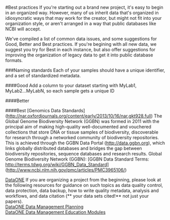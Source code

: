 #Best practices
If you're starting out a brand new project, it's easy to begin in an organized way. However, many of us
inherit data that's organized in idiosyncratic ways that may work for the creator, but might not fit into
your organization style, or aren't arranged in a way that public databases like NCBI will accept. 

We've compiled a list of common data issues, and some suggestions for Good, Better and Best practices. If you're
begining with all new data, we suggest you try for Best in each instance, but also offer suggestions for improving
the organization of legacy data to get it into public database formats.

###Naming standards
Each of your samples should have a unique identifier, and a set of standardized metadata.

####Good
Add a column to your dataset starting with MyLab1, MyLab2...MyLabN, so each sample gets a unique ID

####Better


####Best
[Genomics Data Standards]
(http://nar.oxfordjournals.org/content/early/2013/10/16/nar.gkt928.full)
The Global Genome Biodiversity Network (GGBN) was formed in 2011 with the principal aim of making high-quality well-documented and vouchered collections that store DNA or tissue samples of biodiversity, discoverable for research through a networked community of biodiversity repositories. This is achieved through the GGBN Data Portal (http://data.ggbn.org), which links globally distributed databases and bridges the gap between biodiversity repositories, sequence databases and research results. 
Global Genome Biodiversity Network (GGBN):
[GGBN Data Standard Terms: http://terms.tdwg.org/wiki/GGBN_Data_Standard]
(http://www.ncbi.nlm.nih.gov/pmc/articles/PMC3965106/)

[DataONE](https://www.dataone.org/)
If you are organizing a project from the beginning, please look at the following resources for guidance on such topics as data quality control, data protection, data backup, how to write quality metadata, analysis and workflows, and data citation (** your data sets cited!** not just your papers).  
[DataONE Data Management Planning](https://www.dataone.org/data-management-planning)  
[DataONE Data Management Education Modules](https://www.dataone.org/education-modules)

